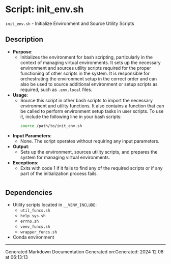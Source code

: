 # Script: init_env.sh
`init_env.sh` - Initialize Environment and Source Utility Scripts
## Description
- **Purpose**: 
  - Initializes the environment for bash scripting, particularly in the context of managing virtual environments. It sets up the necessary environment and sources utility scripts required for the proper functioning of other scripts in the system. It is responsible for orchestrating the environment setup in the correct order and can also be used to source additional environment or setup scripts as required, such as `.env.local` files.
- **Usage**: 
  - Source this script in other bash scripts to import the necessary environment and utility functions. It also contains a function that can be called to perform environment setup tasks in user scripts. To use it, include the following line in your bash scripts:
    ```bash
    source /path/to/init_env.sh
    ```
- **Input Parameters**: 
  - None. The script operates without requiring any input parameters.
- **Output**: 
  - Sets up the environment, sources utility scripts, and prepares the system for managing virtual environments.
- **Exceptions**: 
  - Exits with code 1 if it fails to find any of the required scripts or if any part of the initialization process fails.
#
## Dependencies
- Utility scripts located in `__VENV_INCLUDE`:
  - `util_funcs.sh`
  - `help_sys.sh`
  - `errno.sh`
  - `venv_funcs.sh`
  - `wrapper_funcs.sh`
- Conda environment


---
Generated Markdown Documentation
Generated on:Generated: 2024 12 08 at 06:13:13
